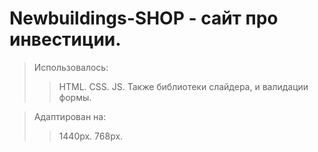 # Newbuildings-SHOP - сайт про инвестиции.

>Использовалось:
>>HTML.
>>CSS.
>>JS.
>>Также библиотеки слайдера, и валидации формы.

>Адаптирован на:
>>1440px.
>>768px.
